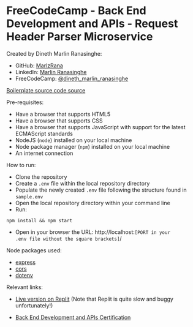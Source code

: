 # FreeCodeCamp - Back End Development and APIs - Request Header Parser Microservice

Created by Dineth Marlin Ranasinghe:

- GitHub: <a href="https://github.com/MarlzRana" target="_blank">MarlzRana</a>
- LinkedIn: <a href="https://www.linkedin.com/in/dineth-marlin-ranasinghe/" target="_blank">Marlin Ranasinghe</a>
- FreeCodeCamp: <a href="https://www.freecodecamp.org/Dineth_Marlin_Ranasinghe" target="_blank">@dineth_marlin_ranasinghe</a>

<a href="https://github.com/freeCodeCamp/boilerplate-project-headerparser/" target="_blank">Boilerplate source code source</a>

Pre-requisites:

- Have a browser that supports HTML5
- Have a browser that supports CSS
- Have a browser that supports JavaScript with support for the latest ECMAScript standards
- NodeJS (<code>node</code>) installed on your local machine
- Node package manager (<code>npm</code>) installed on your local machine
- An internet connection

How to run:

- Clone the repository
- Create a <code>.env</code> file within the local repository directory
- Populate the newly created <code>.env</code> file following the structure found in <code>sample.env</code>
- Open the local repository directory within your command line
- Run:
<pre><code>npm install && npm start</code></pre>
- Open in your browser the URL: http://localhost:<code>[PORT in your .env file without the square brackets]</code>/

Node packages used:

- <a href="https://www.npmjs.com/package/express" target="_blank">express</a>
- <a href="https://www.npmjs.com/package/cors" target="_blank">cors</a>
- <a href="https://www.npmjs.com/package/dotenv" target="_blank">dotenv</a>

Relevant links:

- <a href="https://boilerplate-project-headerparser.marlzrana.repl.co/" target="_blank">Live version on Replit</a> (Note that Replit is quite slow and buggy unfortunately!)

- <a href="https://www.freecodecamp.org/certification/Dineth_Marlin_Ranasinghe/back-end-development-and-apis" target="_blank">Back End Development and APIs Certification</a>

